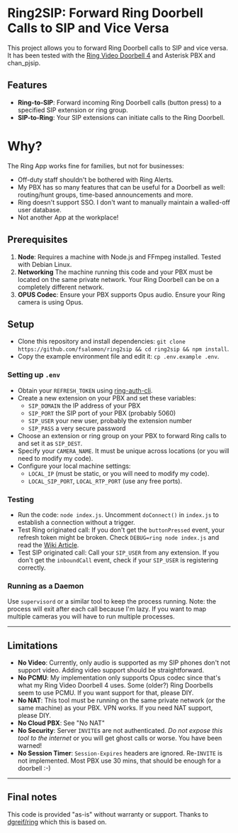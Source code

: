 # Ring2SIP: Forward Ring Doorbell Calls to SIP and Vice Versa

This project allows you to forward Ring Doorbell calls to SIP and vice versa. It has been tested with the [Ring Video Doorbell 4](https://ring.com/support/products/doorbells/video-doorbell-4) and Asterisk PBX and chan_pjsip.

## Features

- **Ring-to-SIP**: Forward incoming Ring Doorbell calls (button press) to a specified SIP extension or ring group.
- **SIP-to-Ring**: Your SIP extensions can initiate calls to the Ring Doorbell.

# Why?
The Ring App works fine for families, but not for businesses: 
- Off-duty staff shouldn't be bothered with Ring Alerts.
- My PBX has so many features that can be useful for a Doorbell as well: routing/hunt groups, time-based announcements and more.
- Ring doesn't support SSO. I don't want to manually maintain a walled-off user database.
- Not another App at the workplace!

## Prerequisites

1. **Node**: Requires a machine with Node.js and FFmpeg installed. Tested with Debian Linux.
2. **Networking** The machine running this code and your PBX must be located on the same private network. Your Ring Doorbell can be on a completely different network.
2. **OPUS Codec**: Ensure your PBX supports Opus audio. Ensure your Ring camera is using Opus.

## Setup

- Clone this repository and install dependencies: `git clone https://github.com/fsalomon/ring2sip && cd ring2sip && npm install`.
- Copy the example environment file and edit it: `cp .env.example .env`.

### Setting up `.env`
- Obtain your `REFRESH_TOKEN` using [ring-auth-cli](https://github.com/dgreif/ring/wiki/Refresh-Tokens).
- Create a new extension on your PBX and set these variables:
  - `SIP_DOMAIN` the IP address of your PBX
  - `SIP_PORT` the SIP port of your PBX (probably 5060)
  - `SIP_USER` your new user, probably the extension number
  - `SIP_PASS` a very secure password
- Choose an extension or ring group on your PBX to forward Ring calls to and set it as `SIP_DEST`.
- Specify your `CAMERA_NAME`. It must be unique across locations (or you will need to modify my code).
- Configure your local machine settings:
  - `LOCAL_IP` (must be static, or you will need to modify my code).
  - `LOCAL_SIP_PORT`, `LOCAL_RTP_PORT` (use any free ports).

### Testing
- Run the code: `node index.js`. Uncomment `doConnect()` in `index.js` to establish a connection without a trigger.
- Test Ring originated call: If you don't get the `buttonPressed` event, your refresh token might be broken. Check `DEBUG=ring node index.js` and read the [Wiki Article](https://github.com/dgreif/ring/wiki/Refresh-Tokens).
- Test SIP originated call: Call your `SIP_USER` from any extension. If you don't get the `inboundCall` event, check if your `SIP_USER` is registering correctly.

### Running as a Daemon
Use `supervisord` or a similar tool to keep the process running. Note: the process will exit after each call because I'm lazy. If you want to map multiple cameras you will have to run multiple processes.

---

## Limitations

- **No Video**: Currently, only audio is supported as my SIP phones don't not support video. Adding video support should be straightforward.
- **No PCMU**: My implementation only supports Opus codec since that's what my Ring Video Doorbell 4 uses. Some (older?) Ring Doorbells seem to use PCMU. If you want support for that, please DIY.
- **No NAT**: This tool must be running on the same private network (or the same machine) as your PBX. VPN works. If you need NAT support, please DIY.
- **No Cloud PBX**: See "No NAT"
- **No Security**: Server `INVITE`s are not authenticated. *Do not expose this tool to the internet* or you will get ghost calls or worse. You have been warned!
- **No Session Timer**: `Session-Expires` headers are ignored. Re-`INVITE` is not implemented. Most PBX use 30 mins, that should be enough for a doorbell :-)

---

## Final notes
This code is provided "as-is" without warranty or support. Thanks to [dgreif/ring](https://github.com/dgreif/ring) which this is based on.

